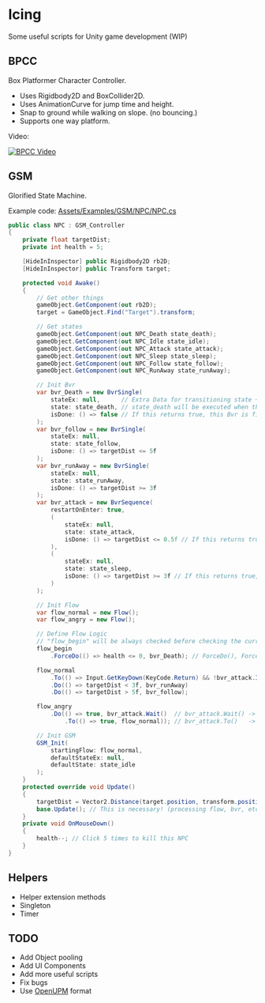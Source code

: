 # Icing

Some useful scripts for Unity game development (WIP)

## BPCC

Box Platformer Character Controller.

- Uses Rigidbody2D and BoxCollider2D.
- Uses AnimationCurve for jump time and height.
- Snap to ground while walking on slope. (no bouncing.)
- Supports one way platform.

Video:

[![BPCC Video](https://i.imgur.com/1YLaxbR.png)](https://www.youtube.com/watch?v=INcRnxI3td4&feature=youtu.be)

## GSM

Glorified State Machine.

Example code: [Assets/Examples/GSM/NPC/NPC.cs](https://github.com/doongjohn/Icing/blob/master/Assets/Examples/GSM/NPC/NPC.cs)

```cs
public class NPC : GSM_Controller
{
    private float targetDist;
    private int health = 5;

    [HideInInspector] public Rigidbody2D rb2D;
    [HideInInspector] public Transform target;

    protected void Awake()
    {
        // Get other things
        gameObject.GetComponent(out rb2D);
        target = GameObject.Find("Target").transform;

        // Get states
        gameObject.GetComponent(out NPC_Death state_death);
        gameObject.GetComponent(out NPC_Idle state_idle);
        gameObject.GetComponent(out NPC_Attack state_attack);
        gameObject.GetComponent(out NPC_Sleep state_sleep);
        gameObject.GetComponent(out NPC_Follow state_follow);
        gameObject.GetComponent(out NPC_RunAway state_runAway);

        // Init Bvr
        var bvr_Death = new BvrSingle(
            stateEx: null,      // Extra Data for transitioning state + Additional state action.
            state: state_death, // state_death will be executed when this Bvr is currently active.
            isDone: () => false // If this returns true, this Bvr is finished.
        );
        var bvr_follow = new BvrSingle(
            stateEx: null,
            state: state_follow,
            isDone: () => targetDist <= 5f
        );
        var bvr_runAway = new BvrSingle(
            stateEx: null,
            state: state_runAway,
            isDone: () => targetDist >= 3f
        );
        var bvr_attack = new BvrSequence(
            restartOnEnter: true,
            (
                stateEx: null,
                state: state_attack,
                isDone: () => targetDist <= 0.5f // If this returns true, execute state_sleep
            ),
            (
                stateEx: null,
                state: state_sleep,
                isDone: () => targetDist >= 3f // If this returns true, this Bvr is finished.
            )
        );

        // Init Flow
        var flow_normal = new Flow();
        var flow_angry = new Flow();

        // Define Flow Logic
        // "flow_begin" will be always checked before checking the current flow.
        flow_begin
            .ForceDo(() => health <= 0, bvr_Death); // ForceDo(), ForceTo() is always checked even when Bvr.Wait() is not finished.

        flow_normal
            .To(() => Input.GetKeyDown(KeyCode.Return) && !bvr_attack.IsFinished, flow_angry) // Press Enter to change current flow to flow_angry.
            .Do(() => targetDist < 3f, bvr_runAway)
            .Do(() => targetDist > 5f, bvr_follow);

        flow_angry
            .Do(() => true, bvr_attack.Wait()  // bvr_attack.Wait() -> Don't check Do(), To() until bvr_attack is finished.
                .To(() => true, flow_normal)); // bvr_attack.To()   -> Change current flow to flow_normal if bvr_attack is finished.

        // Init GSM
        GSM_Init(
            startingFlow: flow_normal,
            defaultStateEx: null,
            defaultState: state_idle
        );
    }
    protected override void Update()
    {
        targetDist = Vector2.Distance(target.position, transform.position);
        base.Update(); // This is necessary! (processing flow, bvr, etc... is done here.)
    }
    private void OnMouseDown()
    {
        health--; // Click 5 times to kill this NPC
    }
}
```

## Helpers

- Helper extension methods
- Singleton
- Timer

## TODO

- Add Object pooling
- Add UI Components
- Add more useful scripts
- Fix bugs
- Use [OpenUPM](https://openupm.com) format
